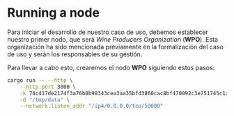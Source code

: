 # Running a node

Para iniciar el desarrollo de nuestro caso de uso, debemos establecer nuestro primer nodo, que será *Wine Producers Organization* (**WPO**). Esta organización ha sido mencionada previamente en la formalización del caso de uso y serán los responsables de su gestión.

Para llevar a cabo esto, crearemos el nodo **WPO** siguiendo estos pasos:

```bash
cargo run -- --http \
    --http.port 3000 \
    -k 74c417de2174f3a76b0b98343cea3aa35bfd3860cac8bf470092c3e751745c1a \
    -d "/tmp/data" \
    --network.listen_addr "/ip4/0.0.0.0/tcp/50000"